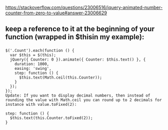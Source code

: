 https://stackoverflow.com/questions/23006516/jquery-animated-number-counter-from-zero-to-value#answer-23006629

## keep a reference to it at the beginning of your function (wrapped in $thisin my example):

### 
```
$('.Count').each(function () {
  var $this = $(this);
  jQuery({ Counter: 0 }).animate({ Counter: $this.text() }, {
    duration: 1000,
    easing: 'swing',
    step: function () {
      $this.text(Math.ceil(this.Counter));
    }
  });
});
Update: If you want to display decimal numbers, then instead of rounding the value with Math.ceil you can round up to 2 decimals for instance with value.toFixed(2):

step: function () {
  $this.text(this.Counter.toFixed(2));
}
```
